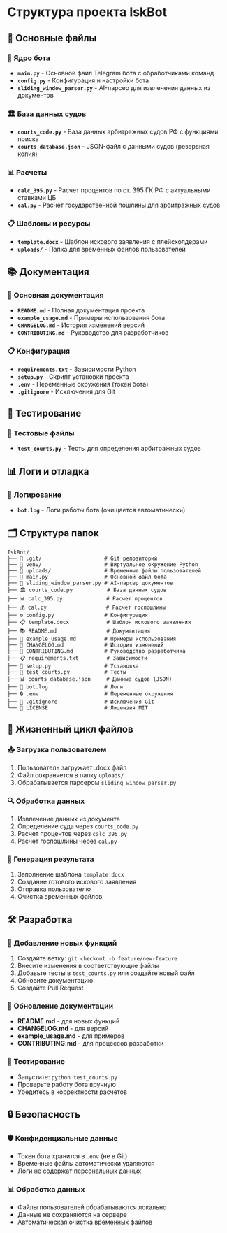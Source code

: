 # Структура проекта IskBot

## 📁 Основные файлы

### 🤖 Ядро бота
- **`main.py`** - Основной файл Telegram бота с обработчиками команд
- **`config.py`** - Конфигурация и настройки бота
- **`sliding_window_parser.py`** - AI-парсер для извлечения данных из документов

### 🏛️ База данных судов
- **`courts_code.py`** - База данных арбитражных судов РФ с функциями поиска
- **`courts_database.json`** - JSON-файл с данными судов (резервная копия)

### 📊 Расчеты
- **`calc_395.py`** - Расчет процентов по ст. 395 ГК РФ с актуальными ставками ЦБ
- **`cal.py`** - Расчет государственной пошлины для арбитражных судов

### 📋 Шаблоны и ресурсы
- **`template.docx`** - Шаблон искового заявления с плейсхолдерами
- **`uploads/`** - Папка для временных файлов пользователей

## 📚 Документация

### 📖 Основная документация
- **`README.md`** - Полная документация проекта
- **`example_usage.md`** - Примеры использования бота
- **`CHANGELOG.md`** - История изменений версий
- **`CONTRIBUTING.md`** - Руководство для разработчиков

### 📋 Конфигурация
- **`requirements.txt`** - Зависимости Python
- **`setup.py`** - Скрипт установки проекта
- **`.env`** - Переменные окружения (токен бота)
- **`.gitignore`** - Исключения для Git

## 🔧 Тестирование

### 🧪 Тестовые файлы
- **`test_courts.py`** - Тесты для определения арбитражных судов

## 📊 Логи и отладка

### 📝 Логирование
- **`bot.log`** - Логи работы бота (очищается автоматически)

## 🗂️ Структура папок

```
IskBot/
├── 📁 .git/                    # Git репозиторий
├── 📁 venv/                    # Виртуальное окружение Python
├── 📁 uploads/                 # Временные файлы пользователей
├── 🤖 main.py                  # Основной файл бота
├── 🧠 sliding_window_parser.py # AI-парсер документов
├── 🏛️ courts_code.py           # База данных судов
├── 📊 calc_395.py              # Расчет процентов
├── 💰 cal.py                   # Расчет госпошлины
├── ⚙️ config.py                # Конфигурация
├── 📋 template.docx            # Шаблон искового заявления
├── 📚 README.md                # Документация
├── 📖 example_usage.md         # Примеры использования
├── 📝 CHANGELOG.md             # История изменений
├── 👥 CONTRIBUTING.md          # Руководство разработчика
├── 📋 requirements.txt         # Зависимости
├── 🔧 setup.py                 # Установка
├── 🧪 test_courts.py           # Тесты
├── 📊 courts_database.json     # Данные судов (JSON)
├── 📝 bot.log                  # Логи
├── 🔒 .env                     # Переменные окружения
├── 🚫 .gitignore               # Исключения Git
└── 📄 LICENSE                  # Лицензия MIT
```

## 🔄 Жизненный цикл файлов

### 📤 Загрузка пользователем
1. Пользователь загружает .docx файл
2. Файл сохраняется в папку `uploads/`
3. Обрабатывается парсером `sliding_window_parser.py`

### 🔍 Обработка данных
1. Извлечение данных из документа
2. Определение суда через `courts_code.py`
3. Расчет процентов через `calc_395.py`
4. Расчет госпошлины через `cal.py`

### 📄 Генерация результата
1. Заполнение шаблона `template.docx`
2. Создание готового искового заявления
3. Отправка пользователю
4. Очистка временных файлов

## 🛠️ Разработка

### 🔧 Добавление новых функций
1. Создайте ветку: `git checkout -b feature/new-feature`
2. Внесите изменения в соответствующие файлы
3. Добавьте тесты в `test_courts.py` или создайте новый файл
4. Обновите документацию
5. Создайте Pull Request

### 📝 Обновление документации
- **README.md** - для новых функций
- **CHANGELOG.md** - для версий
- **example_usage.md** - для примеров
- **CONTRIBUTING.md** - для процессов разработки

### 🧪 Тестирование
- Запустите: `python test_courts.py`
- Проверьте работу бота вручную
- Убедитесь в корректности расчетов

## 🔒 Безопасность

### 🛡️ Конфиденциальные данные
- Токен бота хранится в `.env` (не в Git)
- Временные файлы автоматически удаляются
- Логи не содержат персональных данных

### 📊 Обработка данных
- Файлы пользователей обрабатываются локально
- Данные не сохраняются на сервере
- Автоматическая очистка временных файлов

